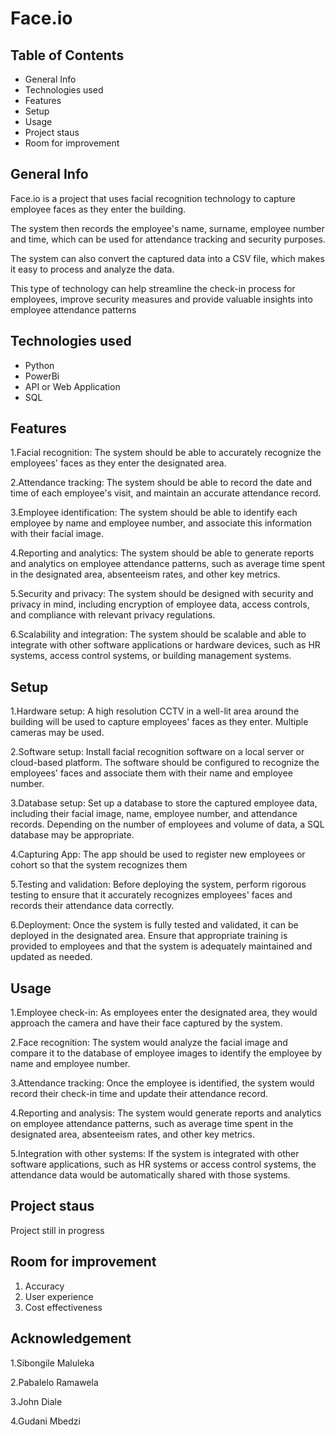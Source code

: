# Face.io

## Table of Contents

- General Info
- Technologies used
- Features
- Setup
- Usage
- Project staus
- Room for improvement

## General Info
Face.io is a project that uses facial recognition technology to capture employee faces as they enter the building.

The system then records the employee's name, surname, employee number and time, which can be used for attendance tracking and security purposes.

The system can also convert the captured data into a CSV file, which makes it easy to process and analyze the data.

This type of technology can help streamline the check-in process for employees, improve security measures and provide valuable insights into employee attendance patterns

## Technologies used
- Python
- PowerBi
- API or Web Application
- SQL

## Features
1.Facial recognition: The system should be able to accurately recognize the employees' faces as they enter the designated area.

2.Attendance tracking: The system should be able to record the date and time of each employee's visit, and maintain an accurate attendance record.

3.Employee identification: The system should be able to identify each employee by name and employee number, and associate this information with their facial image.

4.Reporting and analytics: The system should be able to generate reports and analytics on employee attendance patterns, such as average time spent in the designated area, absenteeism rates, and other key metrics.

5.Security and privacy: The system should be designed with security and privacy in mind, including encryption of employee data, access controls, and compliance with relevant privacy regulations.

6.Scalability and integration: The system should be scalable and able to integrate with other software applications or hardware devices, such as HR systems, access control systems, or building management systems.

## Setup
1.Hardware setup: A high resolution CCTV in a well-lit area around the building will be used to capture employees' faces as they enter. Multiple cameras may be used.

2.Software setup: Install facial recognition software on a local server or cloud-based platform. The software should be configured to recognize the employees' faces and associate them with their name and employee number.

3.Database setup: Set up a database to store the captured employee data, including their facial image, name, employee number, and attendance records. Depending on the number of employees and volume of data, a SQL database may be appropriate.

4.Capturing App: The app should be used to register new employees or cohort so that the system recognizes them

5.Testing and validation: Before deploying the system, perform rigorous testing to ensure that it accurately recognizes employees' faces and records their attendance data correctly.

6.Deployment: Once the system is fully tested and validated, it can be deployed in the designated area. Ensure that appropriate training is provided to employees and that the system is adequately maintained and updated as needed.


## Usage
1.Employee check-in: As employees enter the designated area, they would approach the camera and have their face captured by the system.

2.Face recognition: The system would analyze the facial image and compare it to the database of employee images to identify the employee by name and employee number.

3.Attendance tracking: Once the employee is identified, the system would record their check-in time and update their attendance record.

4.Reporting and analysis: The system would generate reports and analytics on employee attendance patterns, such as average time spent in the designated area, absenteeism rates, and other key metrics.

5.Integration with other systems: If the system is integrated with other software applications, such as HR systems or access control systems, the attendance data would be automatically shared with those systems.


## Project staus
Project still in progress

## Room for improvement
1. Accuracy
2. User experience
3. Cost effectiveness

## Acknowledgement
1.Sibongile Maluleka

2.Pabalelo Ramawela

3.John Diale

4.Gudani Mbedzi
